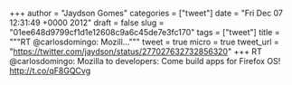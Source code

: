 
+++
author = "Jaydson Gomes"
categories = ["tweet"]
date = "Fri Dec 07 12:31:49 +0000 2012"
draft = false
slug = "01ee648d9799cf1d1e12608c9a6c45de7e3fc170"
tags = ["tweet"]
title = """RT @carlosdomingo: Mozill..."""
tweet = true
micro = true
tweet_url = "https://twitter.com/jaydson/status/277027632732856320"
+++
RT @carlosdomingo: Mozilla to developers: Come build apps for Firefox OS! http://t.co/qF8GQCvg
